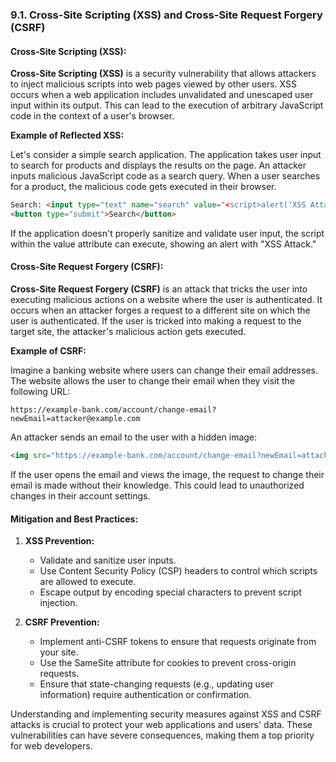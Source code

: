 ### 9.1. Cross-Site Scripting (XSS) and Cross-Site Request Forgery (CSRF)

#### Cross-Site Scripting (XSS):

**Cross-Site Scripting (XSS)** is a security vulnerability that allows attackers to inject malicious scripts into web pages viewed by other users. XSS occurs when a web application includes unvalidated and unescaped user input within its output. This can lead to the execution of arbitrary JavaScript code in the context of a user's browser.

**Example of Reflected XSS:**

Let's consider a simple search application. The application takes user input to search for products and displays the results on the page. An attacker inputs malicious JavaScript code as a search query. When a user searches for a product, the malicious code gets executed in their browser.

```html
Search: <input type="text" name="search" value="<script>alert('XSS Attack')</script>">
<button type="submit">Search</button>
```

If the application doesn't properly sanitize and validate user input, the script within the value attribute can execute, showing an alert with "XSS Attack."

#### Cross-Site Request Forgery (CSRF):

**Cross-Site Request Forgery (CSRF)** is an attack that tricks the user into executing malicious actions on a website where the user is authenticated. It occurs when an attacker forges a request to a different site on which the user is authenticated. If the user is tricked into making a request to the target site, the attacker's malicious action gets executed.

**Example of CSRF:**

Imagine a banking website where users can change their email addresses. The website allows the user to change their email when they visit the following URL:

```
https://example-bank.com/account/change-email?newEmail=attacker@example.com
```

An attacker sends an email to the user with a hidden image:

```html
<img src="https://example-bank.com/account/change-email?newEmail=attacker@example.com" alt="Click me">
```

If the user opens the email and views the image, the request to change their email is made without their knowledge. This could lead to unauthorized changes in their account settings.

#### Mitigation and Best Practices:

1. **XSS Prevention:**
   - Validate and sanitize user inputs.
   - Use Content Security Policy (CSP) headers to control which scripts are allowed to execute.
   - Escape output by encoding special characters to prevent script injection.

2. **CSRF Prevention:**
   - Implement anti-CSRF tokens to ensure that requests originate from your site.
   - Use the SameSite attribute for cookies to prevent cross-origin requests.
   - Ensure that state-changing requests (e.g., updating user information) require authentication or confirmation.

Understanding and implementing security measures against XSS and CSRF attacks is crucial to protect your web applications and users' data. These vulnerabilities can have severe consequences, making them a top priority for web developers.
